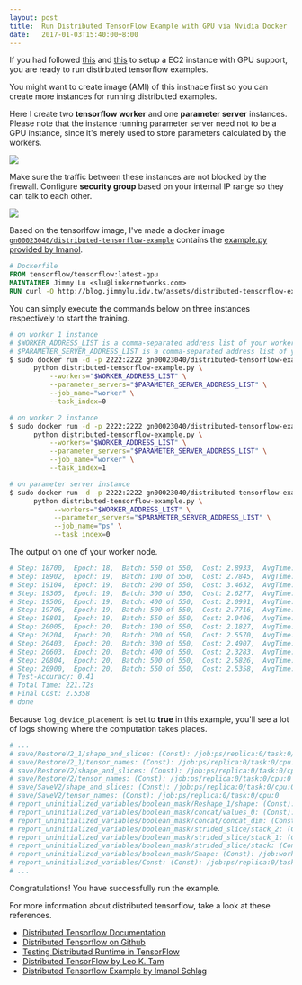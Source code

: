 ```yaml
---
layout: post
title:  Run Distributed TensorFlow Example with GPU via Nvidia Docker
date:   2017-01-03T15:40:00+8:00
---
```


If you had followed [this]({{site.baseurl}}/2016/12/17/install-nvidia-gpu-driver-and-nvidia-docker-in-ubuntu-ec2-instance/) and [this]({{site.baseurl}}/2016/12/28/run-tensorflow-example-with-gpu-support-in-ubuntu-ec2-instance/) to setup a EC2 instance with GPU support, you are ready to run distirbuted tensorflow examples. 

You might want to create image (AMI) of this instnace first so you can create more instances for running distributed examples.

Here I create two **tensorflow worker** and one **parameter server** instances.
Please note that the instance running parameter server need not to be a GPU instance, since it's merely used to store parameters calculated by the workers.

![]({{site.baseurl}}/images/distributed-tensorflow-ec2-instances.png)

Make sure the traffic between these instances are not blocked by the firewall. 
Configure **security group** based on your internal IP range so they can talk to each other.

![]({{site.baseurl}}/images/security-group-configurations-for-distributed-tensorflow-ec2-instances.png)

Based on the tensorlfow image, I've made a docker image [`gn00023040/distributed-tensorflow-example`](https://hub.docker.com/r/gn00023040/distributed-tensorflow-example/) contains the [example.py provided by Imanol](https://github.com/ischlag/distributed-tensorflow-example).

```dockerfile
# Dockerfile
FROM tensorflow/tensorflow:latest-gpu
MAINTAINER Jimmy Lu <slu@linkernetworks.com>
RUN curl -O http://blog.jimmylu.idv.tw/assets/distributed-tensorflow-example.py
```

You can simply execute the commands below on three instances respectively to start the training.

```bash
# on worker 1 instance
# $WORKER_ADDRESS_LIST is a comma-separated address list of your workers. E.g. 172.31.8.107:2222,172.31.8.108:2222
# $PARAMETER_SERVER_ADDRESS_LIST is a comma-separated address list of your parameter servers. E.g. 172.31.21.167:2222
$ sudo docker run -d -p 2222:2222 gn00023040/distributed-tensorflow-example \
      python distributed-tensorflow-example.py \
          --workers="$WORKER_ADDRESS_LIST" \
          --parameter_servers="$PARAMETER_SERVER_ADDRESS_LIST" \
          --job_name="worker" \
          --task_index=0
```

```bash
# on worker 2 instance
$ sudo docker run -d -p 2222:2222 gn00023040/distributed-tensorflow-example \
      python distributed-tensorflow-example.py \
          --workers="$WORKER_ADDRESS_LIST" \
          --parameter_servers="$PARAMETER_SERVER_ADDRESS_LIST" \
          --job_name="worker" \
          --task_index=1
```

```bash
# on parameter server instance
$ sudo docker run -d -p 2222:2222 gn00023040/distributed-tensorflow-example \
      python distributed-tensorflow-example.py \
           --workers="$WORKER_ADDRESS_LIST" \
           --parameter_servers="$PARAMETER_SERVER_ADDRESS_LIST" \
           --job_name="ps" \
           --task_index=0
```

The output on one of your worker node.

```bash
# Step: 18700,  Epoch: 18,  Batch: 550 of 550,  Cost: 2.8933,  AvgTime: 7.90ms
# Step: 18902,  Epoch: 19,  Batch: 100 of 550,  Cost: 2.7845,  AvgTime: 16.36ms
# Step: 19104,  Epoch: 19,  Batch: 200 of 550,  Cost: 3.4632,  AvgTime: 15.63ms
# Step: 19305,  Epoch: 19,  Batch: 300 of 550,  Cost: 2.6277,  AvgTime: 15.66ms
# Step: 19506,  Epoch: 19,  Batch: 400 of 550,  Cost: 2.0991,  AvgTime: 15.56ms
# Step: 19706,  Epoch: 19,  Batch: 500 of 550,  Cost: 2.7716,  AvgTime: 15.53ms
# Step: 19801,  Epoch: 19,  Batch: 550 of 550,  Cost: 2.0406,  AvgTime: 7.75ms
# Step: 20005,  Epoch: 20,  Batch: 100 of 550,  Cost: 2.1827,  AvgTime: 16.25ms
# Step: 20204,  Epoch: 20,  Batch: 200 of 550,  Cost: 2.5570,  AvgTime: 15.62ms
# Step: 20403,  Epoch: 20,  Batch: 300 of 550,  Cost: 2.4907,  AvgTime: 15.51ms
# Step: 20603,  Epoch: 20,  Batch: 400 of 550,  Cost: 2.3283,  AvgTime: 15.60ms
# Step: 20804,  Epoch: 20,  Batch: 500 of 550,  Cost: 2.5826,  AvgTime: 15.64ms
# Step: 20900,  Epoch: 20,  Batch: 550 of 550,  Cost: 2.5358,  AvgTime: 7.79ms
# Test-Accuracy: 0.41
# Total Time: 221.72s
# Final Cost: 2.5358
# done
```

Because `log_device_placement` is set to **true** in this example, you'll see a lot of logs showing where the computation takes places.

```bash
# ...
# save/RestoreV2_1/shape_and_slices: (Const): /job:ps/replica:0/task:0/cpu:0
# save/RestoreV2_1/tensor_names: (Const): /job:ps/replica:0/task:0/cpu:0
# save/RestoreV2/shape_and_slices: (Const): /job:ps/replica:0/task:0/cpu:0
# save/RestoreV2/tensor_names: (Const): /job:ps/replica:0/task:0/cpu:0
# save/SaveV2/shape_and_slices: (Const): /job:ps/replica:0/task:0/cpu:0
# save/SaveV2/tensor_names: (Const): /job:ps/replica:0/task:0/cpu:0
# report_uninitialized_variables/boolean_mask/Reshape_1/shape: (Const): /job:ps/replica:0/task:0/cpu:0
# report_uninitialized_variables/boolean_mask/concat/values_0: (Const): /job:worker/replica:0/task:0/gpu:0
# report_uninitialized_variables/boolean_mask/concat/concat_dim: (Const): /job:worker/replica:0/task:0/gpu:0
# report_uninitialized_variables/boolean_mask/strided_slice/stack_2: (Const): /job:worker/replica:0/task:0/gpu:0
# report_uninitialized_variables/boolean_mask/strided_slice/stack_1: (Const): /job:worker/replica:0/task:0/gpu:0
# report_uninitialized_variables/boolean_mask/strided_slice/stack: (Const): /job:worker/replica:0/task:0/gpu:0
# report_uninitialized_variables/boolean_mask/Shape: (Const): /job:worker/replica:0/task:0/gpu:0
# report_uninitialized_variables/Const: (Const): /job:ps/replica:0/task:0/cpu:0
# ...
```

Congratulations! You have successfully run the example.

For more information about distributed tensorflow, take a look at these references.

* [Distributed Tensorflow Documentation](https://www.tensorflow.org/how_tos/distributed/)
* [Distributed Tensorflow on Github](https://github.com/tensorflow/tensorflow/blob/master/tensorflow/g3doc/how_tos/distributed/index.md)
* [Testing Distributed Runtime in TensorFlow](https://github.com/tensorflow/tensorflow/tree/master/tensorflow/tools/dist_test)
* [Distributed TensorFlow by Leo K. Tam](http://leotam.github.io/general/2016/03/13/DistributedTF.html)
* [Distributed Tensorflow Example by Imanol Schlag](https://ischlag.github.io/2016/06/12/async-distributed-tensorflow/)
